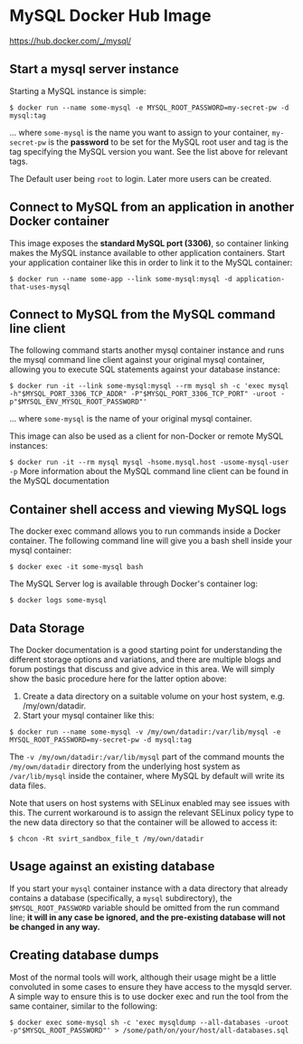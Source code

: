 # MySQL Docker Hub Image

https://hub.docker.com/_/mysql/

## Start a mysql server instance

Starting a MySQL instance is simple:

`$ docker run --name some-mysql -e MYSQL_ROOT_PASSWORD=my-secret-pw -d mysql:tag`

... where `some-mysql` is the name you want to assign to your container, `my-secret-pw` is the **password** to be set for the MySQL root user and tag is the tag specifying the MySQL version you want. See the list above for relevant tags.

The Default user being `root` to login. Later more users can be created.

## Connect to MySQL from an application in another Docker container

This image exposes the **standard MySQL port (3306)**, so container linking makes the MySQL instance available to other application containers. Start your application container like this in order to link it to the MySQL container:

`$ docker run --name some-app --link some-mysql:mysql -d application-that-uses-mysql`

## Connect to MySQL from the MySQL command line client

The following command starts another mysql container instance and runs the mysql command line client against your original mysql container, allowing you to execute SQL statements against your database instance:

`$ docker run -it --link some-mysql:mysql --rm mysql sh -c 'exec mysql -h"$MYSQL_PORT_3306_TCP_ADDR" -P"$MYSQL_PORT_3306_TCP_PORT" -uroot -p"$MYSQL_ENV_MYSQL_ROOT_PASSWORD"'`

... where `some-mysql` is the name of your original mysql container.

This image can also be used as a client for non-Docker or remote MySQL instances:

`$ docker run -it --rm mysql mysql -hsome.mysql.host -usome-mysql-user -p`
More information about the MySQL command line client can be found in the MySQL documentation

## Container shell access and viewing MySQL logs

The docker exec command allows you to run commands inside a Docker container. The following command line will give you a bash shell inside your mysql container:

`$ docker exec -it some-mysql bash`

The MySQL Server log is available through Docker's container log:

`$ docker logs some-mysql`

## Data Storage

The Docker documentation is a good starting point for understanding the different storage options and variations, and there are multiple blogs and forum postings that discuss and give advice in this area. We will simply show the basic procedure here for the latter option above:

1. Create a data directory on a suitable volume on your host system, e.g. /my/own/datadir.
2. Start your mysql container like this:

`$ docker run --name some-mysql -v /my/own/datadir:/var/lib/mysql -e MYSQL_ROOT_PASSWORD=my-secret-pw -d mysql:tag`

The `-v /my/own/datadir:/var/lib/mysql` part of the command mounts the `/my/own/datadir` directory from the underlying host system as `/var/lib/mysql` inside the container, where MySQL by default will write its data files.

Note that users on host systems with SELinux enabled may see issues with this. The current workaround is to assign the relevant SELinux policy type to the new data directory so that the container will be allowed to access it:

`$ chcon -Rt svirt_sandbox_file_t /my/own/datadir`

## Usage against an existing database

If you start your `mysql` container instance with a data directory that already contains a database (specifically, a `mysql` subdirectory), the `$MYSQL_ROOT_PASSWORD` variable should be omitted from the run command line; **it will in any case be ignored, and the pre-existing database will not be changed in any way.**

## Creating database dumps

Most of the normal tools will work, although their usage might be a little convoluted in some cases to ensure they have access to the mysqld server. A simple way to ensure this is to use docker exec and run the tool from the same container, similar to the following:

`$ docker exec some-mysql sh -c 'exec mysqldump --all-databases -uroot -p"$MYSQL_ROOT_PASSWORD"' > /some/path/on/your/host/all-databases.sql`

